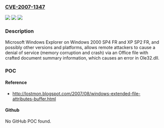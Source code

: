 ### [CVE-2007-1347](https://cve.mitre.org/cgi-bin/cvename.cgi?name=CVE-2007-1347)
![](https://img.shields.io/static/v1?label=Product&message=n%2Fa&color=blue)
![](https://img.shields.io/static/v1?label=Version&message=n%2Fa&color=blue)
![](https://img.shields.io/static/v1?label=Vulnerability&message=n%2Fa&color=brighgreen)

### Description

Microsoft Windows Explorer on Windows 2000 SP4 FR and XP SP2 FR, and possibly other versions and platforms, allows remote attackers to cause a denial of service (memory corruption and crash) via an Office file with crafted document summary information, which causes an error in Ole32.dll.

### POC

#### Reference
- http://lostmon.blogspot.com/2007/08/windows-extended-file-attributes-buffer.html

#### Github
No GitHub POC found.

